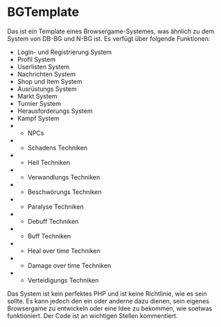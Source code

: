 # BGTemplate
Das ist ein Template eines Browsergame-Systemes, was ähnlich zu dem System von DB-BG und N-BG ist.
Es verfügt über folgende Funktionen:
- Login- und Registrierung System
- Profil System
- Userlisten System
- Nachrichten System
- Shop und Item System
- Ausrüstungs System
- Markt System
- Turnier System
- Herausforderungs System
- Kampf System
 - - NPCs
 - - Schadens Techniken
 - - Heil Techniken
 - - Verwandlungs Techniken
 - - Beschwörungs Techniken
 - - Paralyse Techniken
 - - Debuff Techniken
 - - Buff Techniken
 - - Heal over time Techniken
 - - Damage over time Techniken
 - - Verteidigungs Techniken

Das System ist kein perfektes PHP und ist keine Richtlinie, wie es sein sollte.
Es kann jedoch den ein oder anderne dazu dienen, sein eigenes Browsergame zu entwickeln oder eine Idee zu bekommen, wie soetwas funktioniert.
Der Code ist an wichtigen Stellen kommentiert.

